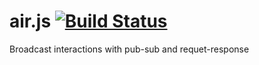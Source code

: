 air.js [![Build Status](https://travis-ci.org/lukeschafer/air.js.svg?branch=master)](https://travis-ci.org/lukeschafer/air.js)
======

Broadcast interactions with pub-sub and requet-response
